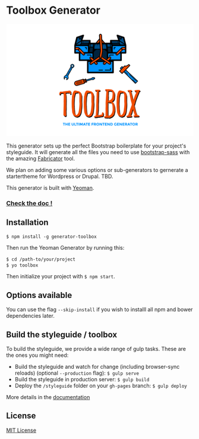 # Toolbox Generator

[![toolbox](toolbox.png)](http://frontend.github.io/toolbox)

This generator sets up the perfect Bootstrap boilerplate for your project's styleguide. It will generate all the files you need to use [bootstrap-sass](https://github.com/twbs/bootstrap-sass) with the amazing [Fabricator](https://github.com/fbrctr/fabricator) tool.

We plan on adding some various options or sub-generators to gernerate a startertheme for Wordpress or Drupal. TBD.

This generator is built with [Yeoman](https://github.com/yeoman/generator).

### [Check the doc !](http://frontend.github.io/toolbox)

## Installation

```shell
$ npm install -g generator-toolbox
```

Then run the Yeoman Generator by running this:

```shell
$ cd /path-to/your/project
$ yo toolbox
```

Then initialize your project with `$ npm start`.

## Options available

You can use the flag `--skip-install` if you wish to installl all npm and bower dependencies later.

## Build the styleguide / toolbox

To build the styleguide, we provide a wide range of gulp tasks. These are the ones you might need:

- Build the styleguide and watch for change (including browser-sync reloads) (optional `--production` flag): `$ gulp serve`
- Build the styleguide in production server: `$ gulp build`
- Deploy the `/styleguide` folder on your `gh-pages` branch: `$ gulp deploy`

More details in the [documentation](http://frontend.github.io/toolbox)

## License

[MIT License](http://opensource.org/licenses/mit-license.php)
